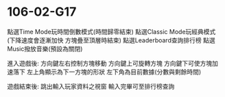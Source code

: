 # 106-02-G17


點選Time Mode玩時間倒數模式(時間歸零結束)
點選Classic Mode玩經典模式(下降速度會逐漸加快 方塊疊至頂層時結束)
點選Leaderboard查詢排行榜
點選Music撥放音樂(預設為關閉)

進入遊戲後:
    方向鍵左右控制方塊移動
    方向鍵上可旋轉方塊
    方向鍵下可使方塊加速落下
    左上角顯示為下一方塊的形狀
    左下角為目前數據(分數與剩餘時間)
    
遊戲結束後:
    跳出輸入玩家資料之視窗
    輸入完畢可至排行榜查詢
